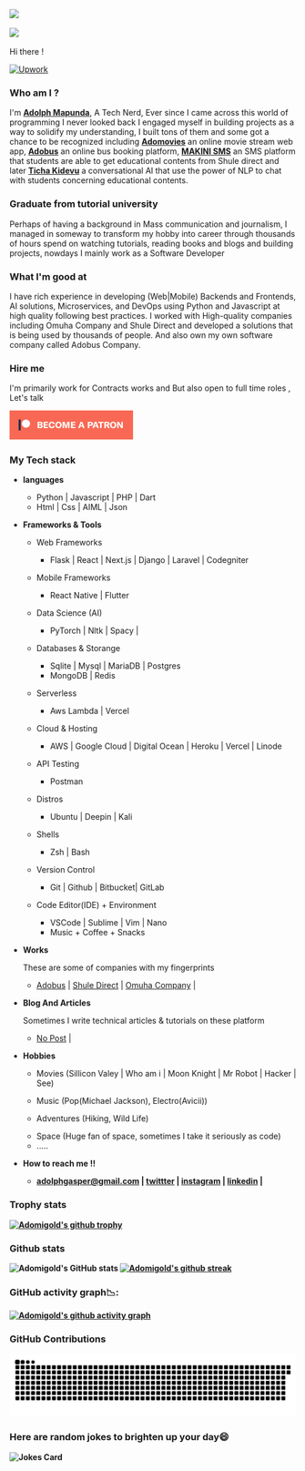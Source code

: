 ![](https://komarev.com/ghpvc/?username=adomigold)

![](https://res.cloudinary.com/dfgg73dvr/image/upload/v1620060487/coding-freak_cbcf0o.gif)
<samp>
<p>Hi there !</p>


[![Upwork](https://img.shields.io/badge/Upwork-Hire%20Me-gray?labelColor=32cd32&style=flat-square&logo=upwork&logoColor=white&link=https://www.upwork.com/freelancers/~010940fc8047275743/)](https://www.upwork.com/o/profiles/users/~010940fc8047275743/)

### Who am I ?
<p>
I'm <b><a href="https://adolphmapunda.vercel.app">Adolph Mapunda</a></b>, A Tech Nerd, Ever since I came across this world of programming I never looked back I engaged myself in building projects as a way to solidify my understanding, I built tons of them and some got a chance to be recognized including <b><a href="https://adomovies.com">Adomovies</a></b> an online movie stream web app, <b><a href="https://adobus.co.tz">Adobus</a></b> an online bus booking platform, <b><a href="https://sms.shuledirect.co.tz">MAKINI SMS</a></b> an SMS platform that students are able to get educational contents from Shule direct and later <b><a href="https://tichakidevu.shuledirect.co.tz">Ticha Kidevu</a></b> a conversational AI that use the power of NLP to chat with students concerning educational contents.

### Graduate from tutorial university

Perhaps of having a background in Mass communication and journalism, I managed in someway to transform my hobby into career through thousands of hours spend on watching tutorials, reading books and blogs and building projects, nowdays I mainly work as a Software Developer

### What I'm good at

I have rich experience in developing (Web|Mobile) Backends and Frontends, AI solutions, Microservices, and DevOps using Python and Javascript at high quality following best practices. I worked with High-quality companies including Omuha Company and Shule Direct and developed a solutions that is being used by thousands of people. And also own my own software company called Adobus Company.

  
### Hire me 

I'm primarily work for Contracts works and But also open to full time roles , Let's talk



</p>

[![Become a patron](become_a_patron_button.png)](https://www.patreon.com/adolphgasper)

<h3>My Tech stack</h3>
<ul>
    <li>
        <p><b>languages</b></p>
        <ul>
            <li>Python | Javascript | PHP | Dart</li>
            <li>Html | Css | AIML | Json</li>
        </ul>
    </li>
    <li>
        <p><b>Frameworks & Tools</b></p>
        <ul>
            <li>
                <p>Web Frameworks</p>
                <ul>
                    <li>Flask | React | Next.js | Django | Laravel | Codegniter</li>
                </ul>
            </li>
            <li>
                <p>Mobile Frameworks</p>
                <ul>
                    <li>React Native | Flutter</li>
                </ul>
            </li>
              <li>
                <p>Data Science (AI)</p>
                <ul>
                    <li>PyTorch | Nltk | Spacy | </li>
                </ul>
            </li>
            <li>
                <p> Databases & Storange</p>
                <ul>
                    <li> Sqlite | Mysql | MariaDB | Postgres</li>
                    <li>MongoDB | Redis</li>
                </ul>
                </li>
            <li>
                <p>Serverless</p>
                <ul>
                    <li> Aws Lambda | Vercel</li>
                </ul>
                </li>
        <li>
            <p> Cloud & Hosting</samp</p>
            <ul>
                <li>AWS | Google Cloud | Digital Ocean | Heroku | Vercel | Linode</li>
            </ul>
        </li>
        <li>
            <p> API Testing</samp</p>
            <ul>
                <li>Postman</li>
            </ul>
        </li>
        <li>
            <p> Distros </samp</p>
            <ul>
                <li> Ubuntu | Deepin | Kali </li>
            </ul>
        </li>
        <li>
            <p> Shells </samp</p>
            <ul>
                <li> Zsh | Bash  </li>
            </ul>
        </li>
        <li>
            <p> Version Control </samp</p>
            <ul>
                <li> Git | Github | Bitbucket| GitLab </li>
            </ul>
        </li>
        <li>
            <p> Code Editor(IDE) + Environment </samp</p>
            <ul>
                <li> VSCode | Sublime | Vim | Nano  </li>
                <li> Music + Coffee + Snacks
            </ul>
        </li>
        </ul>
    </li>
    <li>
        <p><b> Works </b></p>
        <p>These are some of companies with my fingerprints</p>
        <ul>
            <li>
                <a href="https://adobus.co.tz/">Adobus</a> |
                <a href="https://www.shuledirect.co.tz/">Shule Direct</a> |
                <a href="https://www.omuha.com/">Omuha Company</a> |
            </li>
        </ul>
    </li>
    <li>
        <p><b>Blog And Articles</b></p>
        <p>Sometimes I write technical articles & tutorials on these platform </p>
        <ul>
            <li>
                <a href="#">No Post</a> |   
            </li>
        </ul>
    </li>
    <li>
        <p><b> Hobbies </b></p>
        <ul>
            <li>Movies (Sillicon Valey | Who am i | Moon Knight | Mr Robot | Hacker | See)</li>
            <li>
              <p>Music (Pop(Michael Jackson), Electro(Avicii)) </p>       
               </li>
            <li> 
                <p> Adventures (Hiking, Wild Life) </p>
            </li>
            <li>Space (Huge fan of space, sometimes I take it seriously as code)</li>
            <li>.....</li>    
        </ul>
    </li>
    <li>  
        <p><b>How to reach me !! <b><p>
        <ul>
            <li>
                <a href = "mailto:adolphgasper@gmail.com">adolphgasper@gmail.com</a> | 
                <a href = "https://twitter.com/AdolphGasper1">twittter</a> |
                <a href = "https://www.instagram.com/adolphgasper/">instagram</a> |
                <a href = "https://www.linkedin.com/in/adolph-gasper-106474178/" >linkedin</a> |
            </li>
        </ul>
    </li>
</ul>
</samp>

 ### Trophy stats                      
[![Adomigold's github trophy](https://github-profile-trophy.vercel.app/?username=adomigold&row=1&theme=algolia&count_private=true)](https://github.com/ryo-ma/github-profile-trophy)

### Github stats
![Adomigold's GitHub stats](https://github-readme-stats.vercel.app/api?username=adomigold&show_icons=true&theme=algolia&count_private=true)
[![Adomigold's github streak](https://github-readme-streak-stats.herokuapp.com/?user=adomigold&theme=blue-green&count_private=true)](https://github.com/judeleonard/github-readme-streak-stats)

### GitHub activity graph📉:
[![Adomigold's github activity graph](https://activity-graph.herokuapp.com/graph?username=adomigold&theme=react-dark&count_private=true)](https://github.com/judeleonard/github-readme-activity-graph)

### GitHub Contributions
<p>
  <img src="https://github.com/adomigold/adomigold/raw/output/github-contribution-grid-snake.svg" alt="snake">
</p>

### Here are random jokes to brighten up your day:smile:
![Jokes Card](https://readme-jokes.vercel.app/api?hideBorder&theme=solidBlue&color=%2394bcc&aColor=%23bbdb51)
